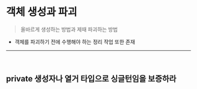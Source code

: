 # 객체 생성과 파괴
> 올바르게 생성하는 방법과 제때 파괴하는 방법
* 객체를 파괴하기 전에 수행해야 하는 정리 작업 또한 존재

<hr>
<br>

## private 생성자나 열거 타입으로 싱글턴임을 보증하라
#### 

<br>

###
